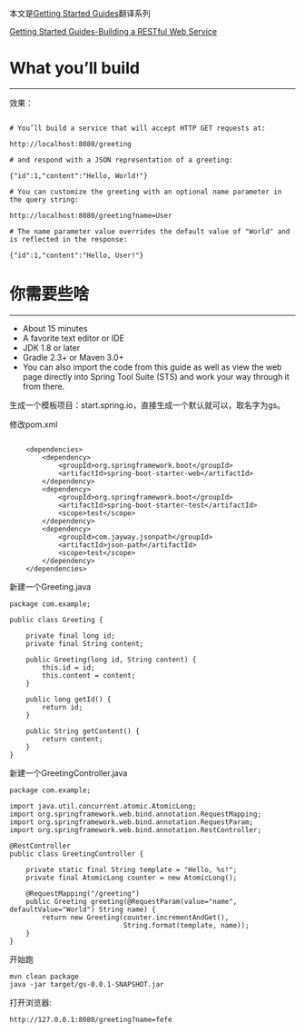 本文是[Getting Started Guides](https://spring.io/guides)翻译系列

[Getting Started Guides-Building a RESTful Web Service](https://spring.io/guides/gs/rest-service/)

# What you’ll build

-------------------------------------------------------------------------------

效果：

```

# You’ll build a service that will accept HTTP GET requests at:

http://localhost:8080/greeting

# and respond with a JSON representation of a greeting:

{"id":1,"content":"Hello, World!"}

# You can customize the greeting with an optional name parameter in the query string:

http://localhost:8080/greeting?name=User

# The name parameter value overrides the default value of "World" and is reflected in the response:

{"id":1,"content":"Hello, User!"}

```

# 你需要些啥

-------------------------------------------------------------------------------

+ About 15 minutes
+ A favorite text editor or IDE
+ JDK 1.8 or later
+ Gradle 2.3+ or Maven 3.0+
+ You can also import the code from this guide as well as view the web page directly into Spring Tool Suite (STS) and work your way through it from there.

生成一个模板项目：start.spring.io，直接生成一个默认就可以，取名字为gs。

修改pom.xml 

```

    <dependencies>
        <dependency>
            <groupId>org.springframework.boot</groupId>
            <artifactId>spring-boot-starter-web</artifactId>
        </dependency>
        <dependency>
            <groupId>org.springframework.boot</groupId>
            <artifactId>spring-boot-starter-test</artifactId>
            <scope>test</scope>
        </dependency>
        <dependency>
            <groupId>com.jayway.jsonpath</groupId>
            <artifactId>json-path</artifactId>
            <scope>test</scope>
        </dependency>
    </dependencies>

```


新建一个Greeting.java

```
package com.example;

public class Greeting {

    private final long id;
    private final String content;

    public Greeting(long id, String content) {
        this.id = id;
        this.content = content;
    }

    public long getId() {
        return id;
    }

    public String getContent() {
        return content;
    }
}

```

新建一个GreetingController.java

```
package com.example;

import java.util.concurrent.atomic.AtomicLong;
import org.springframework.web.bind.annotation.RequestMapping;
import org.springframework.web.bind.annotation.RequestParam;
import org.springframework.web.bind.annotation.RestController;

@RestController
public class GreetingController {

    private static final String template = "Hello, %s!";
    private final AtomicLong counter = new AtomicLong();

    @RequestMapping("/greeting")
    public Greeting greeting(@RequestParam(value="name", defaultValue="World") String name) {
        return new Greeting(counter.incrementAndGet(),
                            String.format(template, name));
    }
}

```



开始跑

```
mvn clean package
java -jar target/gs-0.0.1-SNAPSHOT.jar

```

打开浏览器:

```
http://127.0.0.1:8080/greeting?name=fefe
```










